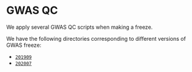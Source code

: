 # GWAS QC

We apply several GWAS QC scripts when making a freeze.

We have the following directories corresponding to different versions of GWAS freeze:

- [`201909`](201909)
- [`202007`](202007)
